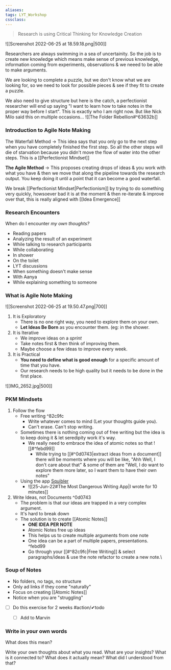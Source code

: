 ```yaml
---
aliases:
tags: LYT_Workshop  
cssclass:
---
```



> Research is using Critical Thinking for Knowledge Creation

![[Screenshot 2022-06-25 at 18.59.18.png|500]]

Researchers are always swimming in a sea of uncertainity. So the job is to create new knowledge which means make sense of previous knowledge, information coming from experiments, observations & we neeed to be able to make arguments.

We are looking to complete a puzzle, but we don't know what we are looking for, so we need to look for possible pieces & see if they fit to create a puzzle.

We also need to give structure but here is the catch, a perfectionist researcher will end up saying "I want to learn how to take notes in the proper way before I start". This is exactly who I am right now. But like Nick Milo said this on multiple occasions...    ![[The Folder Rebellion#^63632b]]

### Introduction to Agile Note Making
The Waterfall Method → This idea says that you only go to the next step when you have completely finished the first step. So all the other steps will die of starvation because you didn't move the flow of water into the other steps.
This is a [[Perfectionist Mindset]]

**The Agile Method** → This proposes creating drops of ideas & you work with what you have & then we move that along the pipeline towards the research output. You keep doing it until a point that it can become a good waterfall.

We break [[Perfectionist Mindset|Perfectionism]] by trying to do something very quickly, howsoever bad it is at the moment & then re-iterate & improve over that, this is really aligned with [[Idea Emergence]]


### Research Encounters
When do I encounter *my own thoughts?*
- Reading papers
- Analyzing the result of an experiment
- While talking to research participants
- While collaborating
- In shower
- On the toilet
- LYT discussions
- When something doesn't make sense
- With Aanya
- While explaining something to someone



### What is Agile Note Making

![[Screenshot 2022-06-25 at 19.50.47.png|700]]

1. It is Exploratory
	- There is no one right way, you need to explore them on your own.
	- **Let Ideas Be Born** as you encounter them. (eg: in the shower.
2. It is Iterative
	- We improve ideas on a *sprint*
	- Take notes first & then think of improving them.
	- Maybe choose a few ideas to improve every week.
3. It is Practical
	- **You need to define what is good enough** for a specific amount of time that you have.
	- Our research needs to be high quality but it needs to be done in the first place.



![[IMG_2652.jpg|500]]

### PKM Mindsets
1. Follow the flow
	- Free writing  ^82c9fc
		- Write whatever comes to mind (Let your thoughts guide you). 
		- Can't erase. Can't stop writing.
	- Sometimes there is nothing coming out of free writing but the idea is to keep doing it & let seredipity work it's way.
		- We really need to embrace the idea of atomic notes so that ![[#^febd99]]
			- While trying to [[#^0d0743|extract ideas from a document]] there will be moments where you will be like, "Ahh Well, I don't care about that" & some of them are "Well, I do want to explore them more later, so I want them to have their own notes"
	- Using the app [Squibler](https://www.squibler.io/dangerous-writing-prompt-app)
		- ![[25-Jun-22#The Most Dangerous Writing App|I wrote for 10 minutes]]
2. Write Ideas, not Documents ^0d0743
	- The problem is that our ideas are trapped in a very complex argument. 
	- It's hard to break down
	- The solution is to create [[Atomic Notes]]
		- **ONE IDEA PER NOTE**
		- Atomic Notes free up ideas
		- This helps us to create multiple arguments from one note
		- One idea can be a part of multiple papers, presentations. ^febd99
		- Go through your [[#^82c9fc|Free Writing]] & select paragraphs/ideas & use the note refactor to create a new note.\

### Soup of Notes
- No folders, no tags, no structure
- Only ad links if they come "naturally"
- Focus on creating [[Atomic Notes]]
- Notice when you are "struggling"
- [ ] Do this exercise for 2 weeks #action/✔todo 
	- [ ] Add to Marvin



### Write in your own words
What does this mean?

Write your own thoughts about what you read.
What are your insights?
What is it connected to?
What does it actually mean?
What did I understood from that?
